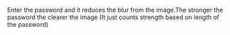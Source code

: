 Enter the password and it reduces the blur from the image.The stronger the password the clearer the image
(It just counts strength based on length of the password)
